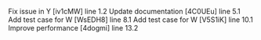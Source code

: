 Fix issue in Y [iv1cMW] line 1.2
Update documentation [4C0UEu] line 5.1
Add test case for W [WsEDH8] line 8.1
Add test case for W [V5S1iK] line 10.1
Improve performance [4dogmi] line 13.2
